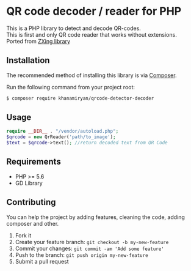 # QR code decoder / reader for PHP
This is a PHP library to detect and decode QR-codes.<br />This is first and only QR code reader that works without extensions.<br />
Ported from [ZXing library](https://github.com/zxing/zxing)


## Installation
The recommended method of installing this library is via [Composer](https://getcomposer.org/).

Run the following command from your project root:

```bash
$ composer require khanamiryan/qrcode-detector-decoder
```


## Usage 
```php
require __DIR__ . "/vendor/autoload.php";
$qrcode = new QrReader('path/to_image');
$text = $qrcode->text(); //return decoded text from QR Code
```

## Requirements 
* PHP >= 5.6
* GD Library


## Contributing

You can help the project by adding features, cleaning the code, adding composer and other.

 
1. Fork it
2. Create your feature branch: `git checkout -b my-new-feature`
3. Commit your changes: `git commit -am 'Add some feature'`
4. Push to the branch: `git push origin my-new-feature`
5. Submit a pull request
